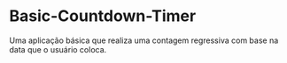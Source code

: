 # Basic-Countdown-Timer
Uma aplicação básica que realiza uma contagem regressiva com base na data que o usuário coloca.
